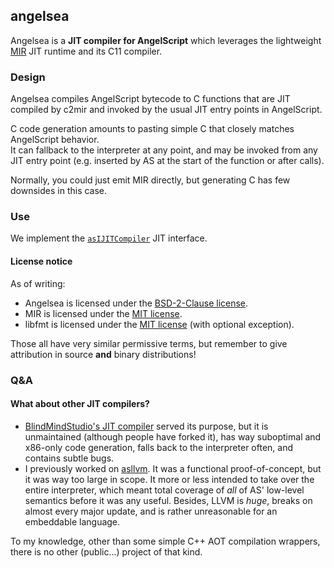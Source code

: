 ## angelsea

Angelsea is a **JIT compiler for AngelScript** which leverages  the lightweight
[MIR](https://github.com/vnmakarov/mir) JIT runtime and its C11 compiler.

### Design

Angelsea compiles AngelScript bytecode to C functions that are JIT compiled by
c2mir and invoked by the usual JIT entry points in AngelScript.

C code generation amounts to pasting simple C that closely matches
AngelScript behavior.  
It can fallback to the interpreter at any point, and may be invoked from any JIT
entry point (e.g. inserted by AS at the start of the function or after calls).

Normally, you could just emit MIR directly, but generating C has few downsides
in this case.

### Use

We implement the [`asIJITCompiler`](https://www.angelcode.com/angelscript/sdk/docs/manual/classas_i_j_i_t_compiler.html)
JIT interface.

#### License notice

As of writing:

- Angelsea is licensed under the [BSD-2-Clause license](LICENSE).
- MIR is licensed under the [MIT license](https://github.com/vnmakarov/mir/blob/master/LICENSE).
- libfmt is licensed under the [MIT license](https://github.com/fmtlib/fmt/blob/master/LICENSE) (with optional exception).

Those all have very similar permissive terms, but remember to give attribution
in source **and** binary distributions!

### Q&A

#### What about other JIT compilers?

- [BlindMindStudio's JIT compiler](https://github.com/BlindMindStudios/AngelScript-JIT-Compiler)
served its purpose, but it is unmaintained (although people have forked it), has
way suboptimal and x86-only code generation, falls back to the interpreter
often, and contains subtle bugs.
- I previously worked on [asllvm](https://github.com/asumagic/asllvm).
It was a functional proof-of-concept, but it was way too large in scope. It
more or less intended to take over the entire interpreter, which meant total
coverage of *all* of AS' low-level semantics before it was any useful. Besides,
LLVM is _huge_, breaks on almost every major update, and is rather unreasonable
for an embeddable language.

To my knowledge, other than some simple C++ AOT compilation wrappers, there is
no other (public...) project of that kind.